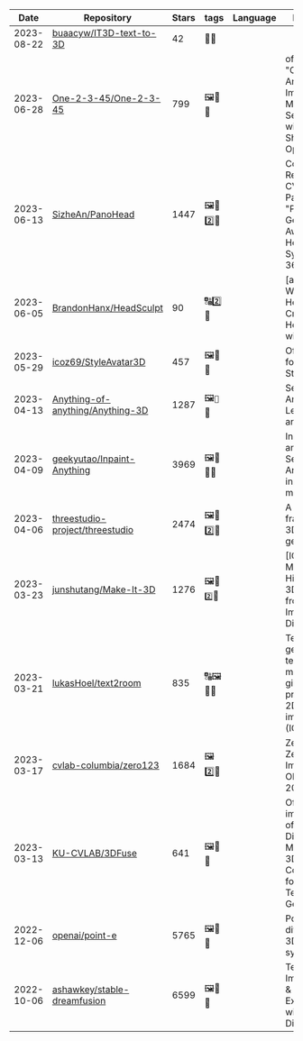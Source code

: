 | Date | Repository | Stars | tags | Language |  Description  |
|------------|---------|-------|-------------|-------------|-------------|
| 2023-08-22 | [buaacyw/IT3D-text-to-3D](https://github.com/buaacyw/IT3D-text-to-3D) | 42 | 🚌🧊 |   |  |
| 2023-06-28 | [One-2-3-45/One-2-3-45](https://github.com/One-2-3-45/One-2-3-45) | 799 | 🖼️🚌🧊 |   | official code of "One-2-3-45: Any Single Image to 3D Mesh in 45 Seconds without Per-Shape Optimization" |
| 2023-06-13 | [SizheAn/PanoHead](https://github.com/SizheAn/PanoHead) | 1447 | 🖼️🚌2️⃣🧊 |   | Code Repository for CVPR 2023 Paper "PanoHead: Geometry-Aware 3D Full-Head Synthesis in 360 degree" |
| 2023-06-05 | [BrandonHanx/HeadSculpt](https://github.com/BrandonHanx/HeadSculpt) | 90 | 🔠2️⃣🧊 |   | [arXiv 2023 WIP] HeadSculpt: Crafting 3D Head Avatars with Text |
| 2023-05-29 | [icoz69/StyleAvatar3D](https://github.com/icoz69/StyleAvatar3D) | 457 | 🖼️📝🧊 |   | Official repo for StyleAvatar3D |
| 2023-04-13 | [Anything-of-anything/Anything-3D](https://github.com/Anything-of-anything/Anything-3D) | 1287 | 🖼️`🔨`🧊 |   | Segment-Anything + 3D. Let's lift anything to 3D. |
| 2023-04-09 | [geekyutao/Inpaint-Anything](https://github.com/geekyutao/Inpaint-Anything) | 3969 | 🖼️🎥🚌🧊 |   | Inpaint anything using Segment Anything and inpainting models. |
| 2023-04-06 | [threestudio-project/threestudio](https://github.com/threestudio-project/threestudio) | 2474 | 🖼️🚌2️⃣🧊 |   | A unified framework for 3D content generation. |
| 2023-03-23 | [junshutang/Make-It-3D](https://github.com/junshutang/Make-It-3D) | 1276 | 🖼️🚌`2️⃣`🧊 |   | [ICCV 2023] Make-It-3D: High-Fidelity 3D Creation from A Single Image with Diffusion Prior |
| 2023-03-21 | [lukasHoel/text2room](https://github.com/lukasHoel/text2room) | 835 | 🔠🖼️🚌🧊 |   | Text2Room generates textured 3D meshes from a given text prompt using 2D text-to-image models (ICCV2023). |
| 2023-03-17 | [cvlab-columbia/zero123](https://github.com/cvlab-columbia/zero123) | 1684 | 🖼️2️⃣🧊 |   | Zero-1-to-3: Zero-shot One Image to 3D Object (ICCV 2023) |
| 2023-03-13 | [KU-CVLAB/3DFuse](https://github.com/KU-CVLAB/3DFuse) | 641 | 🖼️🚌🧊 |   | Official implementation of "Let 2D Diffusion Model Know 3D-Consistency for Robust Text-to-3D Generation" |
| 2022-12-06 | [openai/point-e](https://github.com/openai/point-e) | 5765 | 🖼️🚌🧊 |   | Point cloud diffusion for 3D model synthesis |
| 2022-10-06 | [ashawkey/stable-dreamfusion](https://github.com/ashawkey/stable-dreamfusion) | 6599 | 🖼️🚌🧊 |   | Text-to-3D & Image-to-3D & Mesh Exportation with NeRF + Diffusion. |
